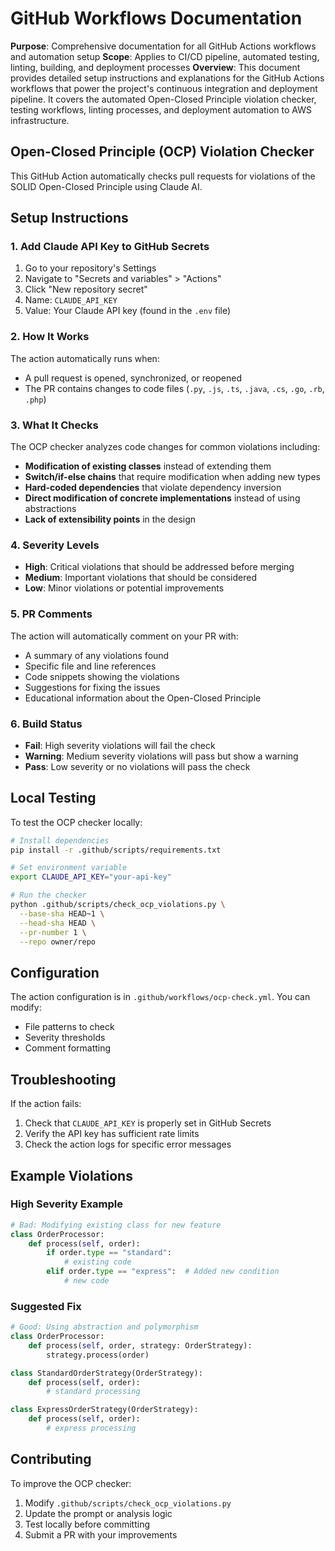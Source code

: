 # GitHub Workflows Documentation

**Purpose**: Comprehensive documentation for all GitHub Actions workflows and automation setup
**Scope**: Applies to CI/CD pipeline, automated testing, linting, building, and deployment processes
**Overview**: This document provides detailed setup instructions and explanations for the GitHub Actions workflows that power the project's continuous integration and deployment pipeline. It covers the automated Open-Closed Principle violation checker, testing workflows, linting processes, and deployment automation to AWS infrastructure.

## Open-Closed Principle (OCP) Violation Checker

This GitHub Action automatically checks pull requests for violations of the SOLID Open-Closed Principle using Claude AI.

## Setup Instructions

### 1. Add Claude API Key to GitHub Secrets

1. Go to your repository's Settings
2. Navigate to "Secrets and variables" > "Actions"
3. Click "New repository secret"
4. Name: `CLAUDE_API_KEY`
5. Value: Your Claude API key (found in the `.env` file)

### 2. How It Works

The action automatically runs when:
- A pull request is opened, synchronized, or reopened
- The PR contains changes to code files (`.py`, `.js`, `.ts`, `.java`, `.cs`, `.go`, `.rb`, `.php`)

### 3. What It Checks

The OCP checker analyzes code changes for common violations including:

- **Modification of existing classes** instead of extending them
- **Switch/if-else chains** that require modification when adding new types
- **Hard-coded dependencies** that violate dependency inversion
- **Direct modification of concrete implementations** instead of using abstractions
- **Lack of extensibility points** in the design

### 4. Severity Levels

- **High**: Critical violations that should be addressed before merging
- **Medium**: Important violations that should be considered
- **Low**: Minor violations or potential improvements

### 5. PR Comments

The action will automatically comment on your PR with:
- A summary of any violations found
- Specific file and line references
- Code snippets showing the violations
- Suggestions for fixing the issues
- Educational information about the Open-Closed Principle

### 6. Build Status

- **Fail**: High severity violations will fail the check
- **Warning**: Medium severity violations will pass but show a warning
- **Pass**: Low severity or no violations will pass the check

## Local Testing

To test the OCP checker locally:

```bash
# Install dependencies
pip install -r .github/scripts/requirements.txt

# Set environment variable
export CLAUDE_API_KEY="your-api-key"

# Run the checker
python .github/scripts/check_ocp_violations.py \
  --base-sha HEAD~1 \
  --head-sha HEAD \
  --pr-number 1 \
  --repo owner/repo
```

## Configuration

The action configuration is in `.github/workflows/ocp-check.yml`. You can modify:
- File patterns to check
- Severity thresholds
- Comment formatting

## Troubleshooting

If the action fails:
1. Check that `CLAUDE_API_KEY` is properly set in GitHub Secrets
2. Verify the API key has sufficient rate limits
3. Check the action logs for specific error messages

## Example Violations

### High Severity Example
```python
# Bad: Modifying existing class for new feature
class OrderProcessor:
    def process(self, order):
        if order.type == "standard":
            # existing code
        elif order.type == "express":  # Added new condition
            # new code
```

### Suggested Fix
```python
# Good: Using abstraction and polymorphism
class OrderProcessor:
    def process(self, order, strategy: OrderStrategy):
        strategy.process(order)

class StandardOrderStrategy(OrderStrategy):
    def process(self, order):
        # standard processing

class ExpressOrderStrategy(OrderStrategy):
    def process(self, order):
        # express processing
```

## Contributing

To improve the OCP checker:
1. Modify `.github/scripts/check_ocp_violations.py`
2. Update the prompt or analysis logic
3. Test locally before committing
4. Submit a PR with your improvements
